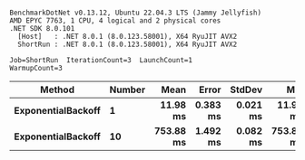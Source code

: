 ```

BenchmarkDotNet v0.13.12, Ubuntu 22.04.3 LTS (Jammy Jellyfish)
AMD EPYC 7763, 1 CPU, 4 logical and 2 physical cores
.NET SDK 8.0.101
  [Host]   : .NET 8.0.1 (8.0.123.58001), X64 RyuJIT AVX2
  ShortRun : .NET 8.0.1 (8.0.123.58001), X64 RyuJIT AVX2

Job=ShortRun  IterationCount=3  LaunchCount=1  
WarmupCount=3  

```
| Method             | Number | Mean      | Error    | StdDev   | Min       | Max       | Allocated |
|------------------- |------- |----------:|---------:|---------:|----------:|----------:|----------:|
| **ExponentialBackoff** | **1**      |  **11.98 ms** | **0.383 ms** | **0.021 ms** |  **11.96 ms** |  **12.00 ms** |     **520 B** |
| **ExponentialBackoff** | **10**     | **753.88 ms** | **1.492 ms** | **0.082 ms** | **753.82 ms** | **753.97 ms** |    **4120 B** |
